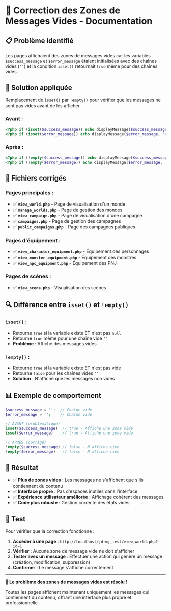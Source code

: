 # 🔧 Correction des Zones de Messages Vides - Documentation

## 📋 **Problème identifié**

Les pages affichaient des zones de messages vides car les variables `$success_message` et `$error_message` étaient initialisées avec des chaînes vides (`''`) et la condition `isset()` retournait `true` même pour des chaînes vides.

## 🎯 **Solution appliquée**

Remplacement de `isset()` par `!empty()` pour vérifier que les messages ne sont pas vides avant de les afficher.

### **Avant :**
```php
<?php if (isset($success_message)) echo displayMessage($success_message, 'success'); ?>
<?php if (isset($error_message)) echo displayMessage($error_message, 'error'); ?>
```

### **Après :**
```php
<?php if (!empty($success_message)) echo displayMessage($success_message, 'success'); ?>
<?php if (!empty($error_message)) echo displayMessage($error_message, 'error'); ?>
```

## 📁 **Fichiers corrigés**

### **Pages principales :**
- ✅ **`view_world.php`** - Page de visualisation d'un monde
- ✅ **`manage_worlds.php`** - Page de gestion des mondes
- ✅ **`view_campaign.php`** - Page de visualisation d'une campagne
- ✅ **`campaigns.php`** - Page de gestion des campagnes
- ✅ **`public_campaigns.php`** - Page des campagnes publiques

### **Pages d'équipement :**
- ✅ **`view_character_equipment.php`** - Équipement des personnages
- ✅ **`view_monster_equipment.php`** - Équipement des monstres
- ✅ **`view_npc_equipment.php`** - Équipement des PNJ

### **Pages de scènes :**
- ✅ **`view_scene.php`** - Visualisation des scènes

## 🔍 **Différence entre `isset()` et `!empty()`**

### **`isset()` :**
- Retourne `true` si la variable existe ET n'est pas `null`
- Retourne `true` même pour une chaîne vide `''`
- **Problème** : Affiche des messages vides

### **`!empty()` :**
- Retourne `true` si la variable existe ET n'est pas vide
- Retourne `false` pour les chaînes vides `''`
- **Solution** : N'affiche que les messages non vides

## 📊 **Exemple de comportement**

```php
$success_message = '';  // Chaîne vide
$error_message = '';    // Chaîne vide

// AVANT (problématique)
isset($success_message)  // true - Affiche une zone vide
isset($error_message)    // true - Affiche une zone vide

// APRÈS (corrigé)
!empty($success_message) // false - N'affiche rien
!empty($error_message)   // false - N'affiche rien
```

## 🎉 **Résultat**

- ✅ **Plus de zones vides** : Les messages ne s'affichent que s'ils contiennent du contenu
- ✅ **Interface propre** : Pas d'espaces inutiles dans l'interface
- ✅ **Expérience utilisateur améliorée** : Affichage cohérent des messages
- ✅ **Code plus robuste** : Gestion correcte des états vides

## 🚀 **Test**

Pour vérifier que la correction fonctionne :

1. **Accéder à une page** : `http://localhost/jdrmj_test/view_world.php?id=1`
2. **Vérifier** : Aucune zone de message vide ne doit s'afficher
3. **Tester avec un message** : Effectuer une action qui génère un message (création, modification, suppression)
4. **Confirmer** : Le message s'affiche correctement

---

**🎉 Le problème des zones de messages vides est résolu !**

Toutes les pages affichent maintenant uniquement les messages qui contiennent du contenu, offrant une interface plus propre et professionnelle.
